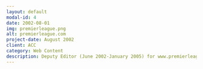 ```yaml
---
layout: default
modal-id: 4
date: 2002-08-01
img: premierleague.png
alt: premierleague.com
project-date: August 2002
client: ACC
category: Web Content
description: Deputy Editor (June 2002-January 2005) for www.premierleague.com, managed by the UK Press Association. Content compiled for launch. News writing, audio and video content management.
---
```

